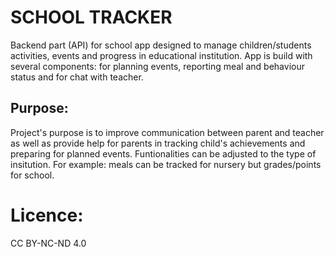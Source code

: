 # SCHOOL TRACKER
Backend part (API) for school app designed to manage children/students activities, events and  progress in educational institution. App is build with several components: for planning events, reporting meal and behaviour status and for chat with teacher. 


## Purpose:
Project's purpose is to improve communication between parent and teacher as well as provide help for parents in tracking child's achievements and preparing for planned events. Funtionalities can be adjusted to the type of insitution. For example: meals can be tracked for nursery but grades/points for school.

# Licence:
CC BY-NC-ND 4.0
